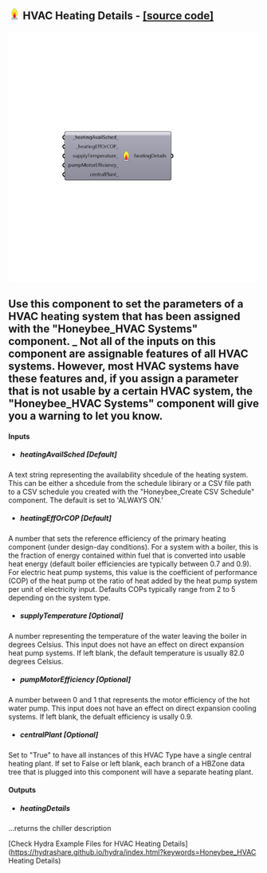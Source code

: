 ## ![](../../images/icons/HVAC_Heating_Details.png) HVAC Heating Details - [[source code]](https://github.com/mostaphaRoudsari/honeybee/tree/master/src/Honeybee_HVAC%20Heating%20Details.py)

![](../../images/components/HVAC_Heating_Details.png)

Use this component to set the parameters of a HVAC heating system that has been assigned with the "Honeybee_HVAC Systems" component.
 _
 Not all of the inputs on this component are assignable features of all HVAC systems.  However, most HVAC systems have these features and, if you assign a parameter that is not usable by a certain HVAC system, the "Honeybee_HVAC Systems" component will give you a warning to let you know.
 -
 

#### Inputs
* ##### heatingAvailSched [Default]
A text string representing the availability shcedule of the heating system.  This can be either a shcedule from the schedule libirary or a CSV file path to a CSV schedule you created with the "Honeybee_Create CSV Schedule" component.  The default is set to 'ALWAYS ON.'
* ##### heatingEffOrCOP [Default]
A number that sets the reference efficiency of the primary heating component (under design-day conditions). For a system with a boiler, this is the fraction of energy contained within fuel that is converted into usable heat energy (default boiler efficiencies are typically between 0.7 and 0.9). For electric heat pump systems, this value is the coefficient of performance (COP) of the heat pump ot the ratio of heat added by the heat pump system per unit of electricity input. Defaults COPs typically range from 2 to 5 depending on the system type.
* ##### supplyTemperature [Optional]
A number representing the temperature of the water leaving the boiler in degrees Celsius.  This input does not have an effect on direct expansion heat pump systems.  If left blank, the default temperature is usually 82.0 degrees Celsius.
* ##### pumpMotorEfficiency [Optional]
A number between 0 and 1 that represents the motor efficiency of the hot water pump.  This input does not have an effect on direct expansion cooling systems.  If left blank, the defualt efficiency is usally 0.9.
* ##### centralPlant [Optional]
Set to "True" to have all instances of this HVAC Type have a single central heating plant.  If set to False or left blank, each branch of a HBZone data tree that is plugged into this component will have a separate heating plant.

#### Outputs
* ##### heatingDetails
...returns the chiller description


[Check Hydra Example Files for HVAC Heating Details](https://hydrashare.github.io/hydra/index.html?keywords=Honeybee_HVAC Heating Details)
